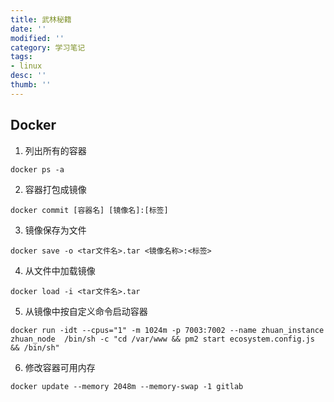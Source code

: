 ```yaml
---
title: 武林秘籍
date: ''
modified: ''
category: 学习笔记
tags:
- linux
desc: ''
thumb: ''
---
```


## Docker

1. 列出所有的容器

`docker ps -a`

2. 容器打包成镜像

`docker commit [容器名] [镜像名]:[标签]`

3. 镜像保存为文件

`docker save -o <tar文件名>.tar <镜像名称>:<标签>`

4. 从文件中加载镜像

`docker load -i <tar文件名>.tar`

5. 从镜像中按自定义命令启动容器

`docker run -idt --cpus="1" -m 1024m -p 7003:7002 --name zhuan_instance zhuan_node  /bin/sh -c "cd /var/www && pm2 start ecosystem.config.js && /bin/sh"`

6. 修改容器可用内存

`docker update --memory 2048m --memory-swap -1 gitlab`